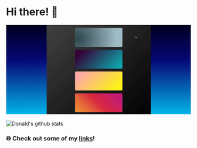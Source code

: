 # Hi there! 👋

 <!-- <img width="1000vw" height="auto" src="https://github.com/Donald-K-Lee/Donald-K-Lee/blob/master/coverimage.jpeg"> -->
   <img width="1000vw" height="auto" src="https://github.com/Donald-K-Lee/Donald-K-Lee/blob/master/Intro.gif">
 
  
![Donald's github stats](https://github-readme-stats.vercel.app/api?username=Donald-K-Lee)

   <h3>🌐 Check out some of my <a href="https://donald-k-lee.github.io/Links.html">links</a>!</h3>
